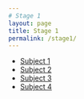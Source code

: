 ```yaml
---
# Stage 1
layout: page
title: Stage 1
permalink: /stage1/
---
```


- [Subject 1](/stages/stage1/test.html)
- [Subject 2](/stages/stage1/test2.html)
- [Subject 3](/stages/stage1/test3.html)
- [Subject 4](/stages/stage1/test.html)
